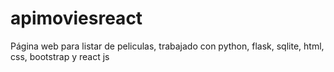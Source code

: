 # apimoviesreact
Página web para listar de peliculas, trabajado con python, flask, sqlite, html, css, bootstrap y react js
